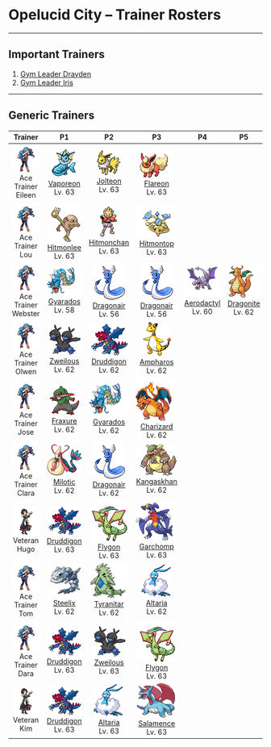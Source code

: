 # Opelucid City – Trainer Rosters

---

## Important Trainers

1. [Gym Leader Drayden](important_trainers.md#gym-leader-drayden)
2. [Gym Leader Iris](important_trainers.md#gym-leader-iris)

---

## Generic Trainers</h3>

| Trainer | P1 | P2 | P3 | P4 | P5 | P6 |
|:-------:|:--:|:--:|:--:|:--:|:--:|:--:|
| ![Ace Trainer Eileen](../../assets/trainers/ace_trainer.png "Ace Trainer Eileen")<br>Ace Trainer Eileen | ![Vaporeon](../../assets/sprites/vaporeon/front.gif "Vaporeon: Its cell composition is similar to water molecules. As a result, it can melt away into water.")<br>[Vaporeon](../../pokemon/vaporeon.md/)<br>Lv. 63 | ![Jolteon](../../assets/sprites/jolteon/front.gif "Jolteon: If agitated, it uses electricity to straighten out its fur and launch it in small bunches.")<br>[Jolteon](../../pokemon/jolteon.md/)<br>Lv. 63 | ![Flareon](../../assets/sprites/flareon/front.gif "Flareon: Inhaled air is heated in the flame sac in its body to an intense fire over 3,000 degrees Fahrenheit.")<br>[Flareon](../../pokemon/flareon.md/)<br>Lv. 63 |
| ![Ace Trainer Lou](../../assets/trainers/ace_trainer.png "Ace Trainer Lou")<br>Ace Trainer Lou | ![Hitmonlee](../../assets/sprites/hitmonlee/front.gif "Hitmonlee: Its legs can stretch double. First-time foes are startled by its extensible reach.")<br>[Hitmonlee](../../pokemon/hitmonlee.md/)<br>Lv. 63 | ![Hitmonchan](../../assets/sprites/hitmonchan/front.gif "Hitmonchan: The arm-twisting punches it throws pulverize even concrete. It rests after three minutes of fighting.")<br>[Hitmonchan](../../pokemon/hitmonchan.md/)<br>Lv. 63 | ![Hitmontop](../../assets/sprites/hitmontop/front.gif "Hitmontop: It fights while spinning like a top. The centrifugal force boosts its destructive power by ten.")<br>[Hitmontop](../../pokemon/hitmontop.md/)<br>Lv. 63 |
| ![Ace Trainer Webster](../../assets/trainers/ace_trainer.png "Ace Trainer Webster")<br>Ace Trainer Webster | ![Gyarados](../../assets/sprites/gyarados/front.gif "Gyarados: Once it begins to rampage, a Gyarados will burn everything down, even in a harsh storm.")<br>[Gyarados](../../pokemon/gyarados.md/)<br>Lv. 58 | ![Dragonair](../../assets/sprites/dragonair/front.gif "Dragonair: If its body takes on an aura, the weather changes instantly. It is said to live in seas and lakes.")<br>[Dragonair](../../pokemon/dragonair.md/)<br>Lv. 56 | ![Dragonair](../../assets/sprites/dragonair/front.gif "Dragonair: If its body takes on an aura, the weather changes instantly. It is said to live in seas and lakes.")<br>[Dragonair](../../pokemon/dragonair.md/)<br>Lv. 56 | ![Aerodactyl](../../assets/sprites/aerodactyl/front.gif "Aerodactyl: A Pokémon that roamed the skies in the dinosaur era. Its teeth are like saw blades.")<br>[Aerodactyl](../../pokemon/aerodactyl.md/)<br>Lv. 60 | ![Dragonite](../../assets/sprites/dragonite/front.gif "Dragonite: It is said to make its home somewhere in the sea. It guides crews of shipwrecks to shore.")<br>[Dragonite](../../pokemon/dragonite.md/)<br>Lv. 62 |
| ![Ace Trainer Olwen](../../assets/trainers/ace_trainer.png "Ace Trainer Olwen")<br>Ace Trainer Olwen | ![Zweilous](../../assets/sprites/zweilous/front.gif "Zweilous: Since their two heads do not get along and compete with each other for food, they always eat too much.")<br>[Zweilous](../../pokemon/zweilous.md/)<br>Lv. 62 | ![Druddigon](../../assets/sprites/druddigon/front.gif "Druddigon: It races through narrow caves, using its sharp claws to catch prey. The skin on its face is harder than a rock.")<br>[Druddigon](../../pokemon/druddigon.md/)<br>Lv. 62 | ![Ampharos](../../assets/sprites/ampharos/front.gif "Ampharos: The tip of its tail shines brightly. In the olden days, people sent signals using the tail’s light.")<br>[Ampharos](../../pokemon/ampharos.md/)<br>Lv. 62 |
| ![Ace Trainer Jose](../../assets/trainers/ace_trainer.png "Ace Trainer Jose")<br>Ace Trainer Jose | ![Fraxure](../../assets/sprites/fraxure/front.gif "Fraxure: Their tusks can shatter rocks. Territory battles between Fraxure can be intensely violent.")<br>[Fraxure](../../pokemon/fraxure.md/)<br>Lv. 62 | ![Gyarados](../../assets/sprites/gyarados/front.gif "Gyarados: Once it begins to rampage, a Gyarados will burn everything down, even in a harsh storm.")<br>[Gyarados](../../pokemon/gyarados.md/)<br>Lv. 62 | ![Charizard](../../assets/sprites/charizard/front.gif "Charizard: It is said that Charizard’s fire burns hotter if it has experienced harsh battles.")<br>[Charizard](../../pokemon/charizard.md/)<br>Lv. 62 |
| ![Ace Trainer Clara](../../assets/trainers/ace_trainer.png "Ace Trainer Clara")<br>Ace Trainer Clara | ![Milotic](../../assets/sprites/milotic/front.gif "Milotic: Its lovely scales are described as rainbow colored. They change color depending on the viewing angle.")<br>[Milotic](../../pokemon/milotic.md/)<br>Lv. 62 | ![Dragonair](../../assets/sprites/dragonair/front.gif "Dragonair: If its body takes on an aura, the weather changes instantly. It is said to live in seas and lakes.")<br>[Dragonair](../../pokemon/dragonair.md/)<br>Lv. 62 | ![Kangaskhan](../../assets/sprites/kangaskhan/front.gif "Kangaskhan: It raises its offspring in its belly pouch. It lets the baby out to play only when it feels safe.")<br>[Kangaskhan](../../pokemon/kangaskhan.md/)<br>Lv. 62 |
| ![Veteran Hugo](../../assets/trainers/veteran.png "Veteran Hugo")<br>Veteran Hugo | ![Druddigon](../../assets/sprites/druddigon/front.gif "Druddigon: It races through narrow caves, using its sharp claws to catch prey. The skin on its face is harder than a rock.")<br>[Druddigon](../../pokemon/druddigon.md/)<br>Lv. 63 | ![Flygon](../../assets/sprites/flygon/front.gif "Flygon: It whips up sandstorms with powerful flaps of its wings. It is known as “The Desert Spirit.”")<br>[Flygon](../../pokemon/flygon.md/)<br>Lv. 63 | ![Garchomp](../../assets/sprites/garchomp/front.gif "Garchomp: It is said that when one runs at high speed, its wings create blades of wind that can fell nearby trees.")<br>[Garchomp](../../pokemon/garchomp.md/)<br>Lv. 63 |
| ![Ace Trainer Tom](../../assets/trainers/ace_trainer.png "Ace Trainer Tom")<br>Ace Trainer Tom | ![Steelix](../../assets/sprites/steelix/front.gif "Steelix: It is thought its body transformed as a result of iron accumulating internally from swallowing soil.")<br>[Steelix](../../pokemon/steelix.md/)<br>Lv. 62 | ![Tyranitar](../../assets/sprites/tyranitar/front.gif "Tyranitar: If it rampages, it knocks down mountains and buries rivers. Maps must be redrawn afterward.")<br>[Tyranitar](../../pokemon/tyranitar.md/)<br>Lv. 62 | ![Altaria](../../assets/sprites/altaria/front.gif "Altaria: If it bonds with a person, it will gently envelop the friend with its soft wings, then hum.")<br>[Altaria](../../pokemon/altaria.md/)<br>Lv. 62 |
| ![Ace Trainer Dara](../../assets/trainers/ace_trainer.png "Ace Trainer Dara")<br>Ace Trainer Dara | ![Druddigon](../../assets/sprites/druddigon/front.gif "Druddigon: It races through narrow caves, using its sharp claws to catch prey. The skin on its face is harder than a rock.")<br>[Druddigon](../../pokemon/druddigon.md/)<br>Lv. 63 | ![Zweilous](../../assets/sprites/zweilous/front.gif "Zweilous: Since their two heads do not get along and compete with each other for food, they always eat too much.")<br>[Zweilous](../../pokemon/zweilous.md/)<br>Lv. 63 | ![Flygon](../../assets/sprites/flygon/front.gif "Flygon: It whips up sandstorms with powerful flaps of its wings. It is known as “The Desert Spirit.”")<br>[Flygon](../../pokemon/flygon.md/)<br>Lv. 63 |
| ![Veteran Kim](../../assets/trainers/veteran.png "Veteran Kim")<br>Veteran Kim | ![Druddigon](../../assets/sprites/druddigon/front.gif "Druddigon: It races through narrow caves, using its sharp claws to catch prey. The skin on its face is harder than a rock.")<br>[Druddigon](../../pokemon/druddigon.md/)<br>Lv. 63 | ![Altaria](../../assets/sprites/altaria/front.gif "Altaria: If it bonds with a person, it will gently envelop the friend with its soft wings, then hum.")<br>[Altaria](../../pokemon/altaria.md/)<br>Lv. 63 | ![Salamence](../../assets/sprites/salamence/front.gif "Salamence: As a result of its long-held dream of flying, its cellular structure changed, and wings grew out.")<br>[Salamence](../../pokemon/salamence.md/)<br>Lv. 63 |

